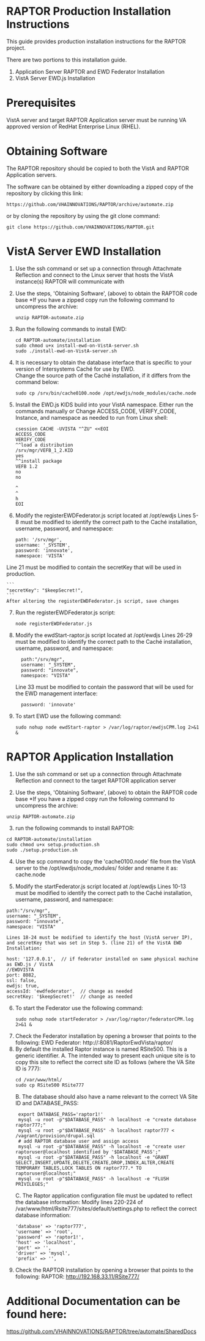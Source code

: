 RAPTOR Production Installation Instructions
===========================================

This guide provides production installation instructions for the RAPTOR project.

There are two portions to this installation guide.

1) Application Server RAPTOR and EWD Federator Installation
2) VistA Server EWD.js Installation

Prerequisites
=============
VistA server and target RAPTOR Application server must be running VA approved version of RedHat Enterprise Linux (RHEL).

Obtaining Software
==================
The RAPTOR repository should be copied to both the VistA and RAPTOR Application servers.

The software can be obtained by either downloading a zipped copy of the repository by clicking this link:

```
https://github.com/VHAINNOVATIONS/RAPTOR/archive/automate.zip
```

or by cloning the repository by using the git clone command:

```
git clone https://github.com/VHAINNOVATIONS/RAPTOR.git
```

VistA Server EWD Installation
=============================
1. Use the ssh command or set up a connection through Attachmate Reflection and connect to the Linux server that hosts the VistA instance(s) RAPTOR will communicate with
2. Use the steps, 'Obtaining Software', (above) to obtain the RAPTOR code base
    *If you have a zipped copy run the following command to uncompress the archive:
    ```
    unzip RAPTOR-automate.zip
    ```
3. Run the following commands to install EWD:
    ```
    cd RAPTOR-automate/installation
    sudo chmod u+x install-ewd-on-VistA-server.sh
    sudo ./install-ewd-on-VistA-server.sh
    ```
4. It is necessary to obtain the database interface that is specific to your version of Intersystems Caché for use by EWD.  
    Change the source path of the Caché installation, if it differs from the command below:
    ```
    sudo cp /srv/bin/cache0100.node /opt/ewdjs/node_modules/cache.node
    ```
5. Install the EWD.js KIDS build into your VistA namespace.
   Either run the commands manually or Change ACCESS_CODE, VERIFY_CODE, Instance, and namespace as needed to run from Linux shell:
    ```
    csession CACHE -UVISTA "^ZU" <<EOI
    ACCESS_CODE
    VERIFY_CODE
    ^^load a distribution
    /srv/mgr/VEFB_1_2.KID
    yes
    ^^install package
    VEFB 1.2
    no
    no

    ^
    ^
    h
    EOI
    ```
6. Modify the registerEWDFederator.js script located at /opt/ewdjs
  Lines 5-8 must be modified to identify the correct path to the Caché installation, username, password, and namespace:

    ```
    path: '/srv/mgr',
    username: '_SYSTEM',
    password: 'innovate',
    namespace: 'VISTA'
    ```
  Line 21 must be modified to contain the secretKey that will be used in production.
    
    ```
    "secretKey": "$keepSecret!",
    ```
    After altering the registerEWDFederator.js script, save changes
7. Run the registerEWDFederator.js script:
    ```
    node registerEWDFederator.js
    ```
8. Modify the ewdStart-raptor.js script located at /opt/ewdjs
    Lines 26-29 must be modified to identify the correct path to the Caché installation, username, password, and namespace:
    ```
      path:"/srv/mgr",
      username: "_SYSTEM",
      password: "innovate",
      namespace: "VISTA"
    ```
    Line 33 must be modified to contain the password that will be used for the EWD management interface:
    ```
      password: 'innovate'
    ```
9. To start EWD use the following command:
    ```
    sudo nohup node ewdStart-raptor > /var/log/raptor/ewdjsCPM.log 2>&1 &
    ```

RAPTOR Application Installation
===============================
1. Use the ssh command or set up a connection through Attachmate Reflection and connect to the target RAPTOR application server

2. Use the steps, 'Obtaining Software', (above) to obtain the RAPTOR code base
    *If you have a zipped copy run the following command to uncompress the archive:

```
unzip RAPTOR-automate.zip
```

3. run the following commands to install RAPTOR:

```
cd RAPTOR-automate/installation
sudo chmod u+x setup.production.sh
sudo ./setup.production.sh
```

4. Use the scp command to copy the 'cache0100.node' file from the VistA server to the /opt/ewdjs/node_modules/ folder and rename it as: cache.node

5. Modify the startFederator.js script located at /opt/ewdjs
    Lines 10-13 must be modified to identify the correct path to the Caché installation, username, password, and namespace:

```
path:"/srv/mgr",
username: "_SYSTEM",
password: "innovate",
namespace: "VISTA"
```

    Lines 18-24 must be modified to identify the host (VistA server IP), and secretKey that was set in Step 5. (line 21) of the VistA EWD Installation:

```
host: '127.0.0.1',  // if federator installed on same physical machine as EWD.js / VistA
//EWDVISTA
port: 8082,
ssl: false,
ewdjs: true,
accessId: 'ewdfederator',  // change as needed
secretKey: '$keepSecret!'  // change as needed
```

6. To start the Federator use the following command:
    ```
    sudo nohup node startFederator > /var/log/raptor/federatorCPM.log 2>&1 &
    ```
7. Check the Federator installation by opening a browser that points to the following:
    EWD Federator: http://<server ip>:8081/RaptorEwdVista/raptor/
8. By default the installed Raptor instance is named RSite500.  This is a generic identifier.
   A. The intended way to present each unique site is to copy this site to reflect the correct site ID as follows (where the VA Site ID is 777):
   ```
   cd /var/www/html/
   sudo cp RSite500 RSite777
   ```
   B. The database should also have a name relevant to the correct VA Site ID and DATABASE_PASS:
   ```
    export DATABASE_PASS='raptor1!'
    mysql -u root -p"$DATABASE_PASS" -h localhost -e "create database raptor777;"
    mysql -u root -p"$DATABASE_PASS" -h localhost raptor777 < /vagrant/provision/drupal.sql
    # add RAPTOR database user and assign access
    mysql -u root -p"$DATABASE_PASS" -h localhost -e "create user raptoruser@localhost identified by '$DATABASE_PASS';"
    mysql -u root -p"$DATABASE_PASS" -h localhost -e "GRANT SELECT,INSERT,UPDATE,DELETE,CREATE,DROP,INDEX,ALTER,CREATE TEMPORARY TABLES,LOCK TABLES ON raptor777.* TO raptoruser@localhost;"
    mysql -u root -p"$DATABASE_PASS" -h localhost -e "FLUSH PRIVILEGES;"
   ```
   C. The Raptor application configuration file must be updated to reflect the database information:
      Modify lines 220-224 of /var/www/html/Rsite777/sites/default/settings.php to reflect the correct database information:
      ```
      'database' => 'raptor777',
      'username' => 'root',
      'password' => 'raptor1!',
      'host' => 'localhost',
      'port' => '',
      'driver' => 'mysql',
      'prefix' => '',      
      ```
9. Check the RAPTOR installation by opening a browser that points to the following:
    RAPTOR: http://192.168.33.11/RSite777/

Additional Documentation can be found here:
===========================================

https://github.com/VHAINNOVATIONS/RAPTOR/tree/automate/SharedDocs

